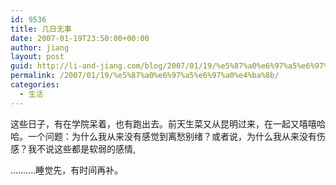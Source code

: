 ```yaml
---
id: 9536
title: 几日无事
date: 2007-01-19T23:50:00+00:00
author: jiang
layout: post
guid: http://li-and-jiang.com/blog/2007/01/19/%e5%87%a0%e6%97%a5%e6%97%a0%e4%ba%8b/
permalink: /2007/01/19/%e5%87%a0%e6%97%a5%e6%97%a0%e4%ba%8b/
categories:
  - 生活
---
```

这些日子，有在学院呆着，也有跑出去。前天生菜又从昆明过来，在一起又嘻嘻哈哈。一个问题：为什么我从来没有感觉到离愁别绪？或者说，为什么我从来没有伤感？我不说这些都是软弱的感情, 

&#8230;&#8230;&#8230;.睡觉先，有时间再补。